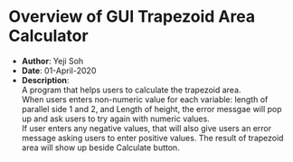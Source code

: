 # Overview of GUI Trapezoid Area Calculator
- __Author__: Yeji Soh
- __Date__: 01-April-2020
- __Description__:<br>
A program that helps users to calculate the trapezoid area.<br>
When users enters non-numeric value for each variable: length of parallel side 1 and 2, and Length of height, the error messgae will pop up and ask users to try again with numeric values.<br>
If user enters any negative values, that will also give users an error message asking users to enter positive values. The result of trapezoid area will show up beside Calculate button.